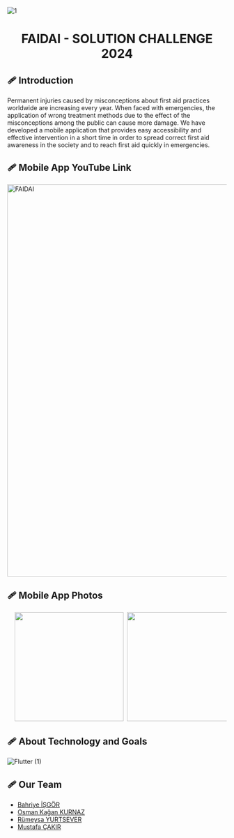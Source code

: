 ![1](https://github.com/Bhryee/faidai/assets/122686947/bcbc1f88-705b-40cd-a2b3-9d5067e04ba7)


 # <h1 align="center">FAIDAI - SOLUTION CHALLENGE 2024</h1>


 ## 🩹 Introduction
Permanent injuries caused by misconceptions about first aid practices worldwide are increasing every year. When faced with emergencies, the application of wrong treatment methods due to the effect of the misconceptions among the public can cause more damage. We have developed a mobile application that provides easy accessibility and effective intervention in a short time in order to spread correct first aid awareness in the society and to reach first aid quickly in emergencies.



 ## 🩹 Mobile App YouTube Link
 <a href="https://youtu.be/e0WWnpVgHcE"> <img src="https://github.com/Bhryee/faidai/assets/122686947/e7b5722a-82ef-42be-beab-7e4f966a5749" alt="FAIDAI" style="width: 900px;"> </a>

 
 ## 🩹 Mobile App Photos
<pre>
  <img src="https://github.com/Bhryee/faidai/assets/122686947/59a0920f-d96f-424d-bab0-69b9add9c3d9" width="250"> <img src="https://github.com/Bhryee/faidai/assets/122686947/a94a25de-0e85-44a9-ba10-550a2769ffa7" width="250"> <img src="https://github.com/Bhryee/faidai/assets/122686947/c36d69aa-b72c-478c-b9c7-0d5a39caafe6" width="250"> <img src="https://github.com/Bhryee/faidai/assets/122686947/574973b9-0a2f-4c1d-b395-4f2fba8c675e" width="250"> <img src="https://github.com/Bhryee/faidai/assets/122686947/14a6264e-3f38-4442-8930-db29497c3b6e" width="250"> <img src="https://github.com/Bhryee/faidai/assets/122686947/46c9ab97-ce18-452b-b266-aabcd71df95b" width="250"> <img src="https://github.com/Bhryee/faidai/assets/122686947/0b539172-9bc5-4a2c-8e3f-012cffdaa826" width="250"> <img src="https://github.com/Bhryee/faidai/assets/122686947/65f5bc69-0f9e-46fd-8f48-1c35497a623d" width="250"> <img src="https://github.com/Bhryee/faidai/assets/122686947/631d5a52-5373-45f2-883d-4070c67c1949" width="250">
</pre>



 ## 🩹 About Technology and Goals
![Flutter (1)](https://github.com/Bhryee/faidai/assets/122686947/8c9df790-4f0c-4118-b67c-8f9e0f754c8b)


 ## 🩹 Our Team
 - [Bahriye İŞGÖR](https://github.com/Bhryee)
 - [Osman Kağan KURNAZ](https://github.com/osmankagankurnaz)
 - [Rümeysa YURTSEVER](https://github.com/rumeysayrtsvr)
 - [Mustafa ÇAKIR](https://github.com/cakirmustafa35)
